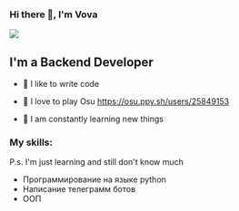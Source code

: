 ### Hi there 👋, I'm Vova

![](https://komarev.com/ghpvc/?username=oxxios)

## I'm a Backend Developer
- 💪 I like to write code
- 🎉 I love tо play Osu https://osu.ppy.sh/users/25849153

- 🥅 I am constantly learning new things



### My skills:
P.s. I'm just learning and still don't know much

- Программирование на языке python
- Написание телеграмм ботов
-  ООП









